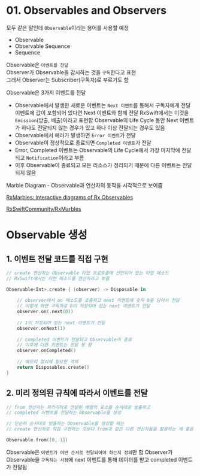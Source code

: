 # 01. Observables and Observers

모두 같은 말인데 `Observable`이라는 용어를 사용할 예정

- Observable
- Observable Sequence
- Sequence

Observable은 `이벤트를 전달`  
Observer가 Observable을 감시하는 것을 `구독`한다고 표현  
그래서 Observer는 Subscriber(구독자)로 부르기도 함

Observable은 3가지 이벤트를 전달

- Observable에서 발생한 새로운 이벤트는 `Next 이벤트`를 통해서 구독자에게 전달
이벤트에 값이 포함되어 있다면 Next 이벤트와 함께 전달
RxSwift에서는 이것을 `Emission`(방출, 배출)이라고 표현함
Observable의 Life Cycle 동안 Next 이벤트가 하나도 전달되지 않는 경우가 있고 
하나 이상 전달되는 경우도 있음
- Observable에서 에러가 발생하면 `Error 이벤트`가 전달
- Observable이 정상적으로 종료되면 `Completed 이벤트`가 전달
- Error, Completed 이벤트는 Observable의 Life Cycle에서 가장 마지막에 전달되고
`Notification`이라고 부름
- 이후 Observable이 종료되고 모든 리소스가 정리되기 때문에 다른 이벤트는 전달되지 않음

Marble Diagram - Observable과 연산자의 동작을 시각적으로 보여줌

[RxMarbles: Interactive diagrams of Rx Observables](https://rxmarbles.com/)

[RxSwiftCommunity/RxMarbles](https://github.com/RxSwiftCommunity/RxMarbles)

# Observable 생성

## 1. 이벤트 전달 코드를 직접 구현

```swift
// create 연산자는 Observable 타입 프로토콜에 선언되어 있는 타입 메소드
// RxSwift에서는 이런 매소드를 연산자라고 부름

Observable<Int>.create { (observer) -> Disposable in
    
    // observer에서 on 메소드를 호출하고 next 이벤트에 숫자 0을 담아서 전달
    // 이렇게 하면 구독자로 0이 저장되어 있는 next 이벤트가 전달
    observer.on(.next(0))
    
    // 1이 저장되어 있는 next 이벤트가 전달
    observer.onNext(1)
    
    // completed 이벤트가 전달되고 Observable이 종료
    // 이후에 다른 이벤트는 전달 못 함
    observer.onCompleted()
    
    // 메모리 정리에 필요한 객체
    return Disposables.create()
}
```

## 2. 미리 정의된 규칙에 따라서 이벤트를 전달

```swift
// from 연산자는 파라미터로 전달된 배열의 요소를 순서대로 방출하고 
// completed 이벤트를 전달하는 Observable을 생성

// 단순히 순서대로 방출하는 Observable을 생성할 때는 
// create 연산자로 직접 구현하는 것보다 from과 같은 다른 연산자들을 활용하는 게 좋음

Observable.from([0, 1])
```

Observable은 `이벤트가 어떤 순서로 전달되어야 하는지 정의`만 함
Observer가 Observable을 `구독하는 시점`에 next 이벤트를 통해 데이터를 받고 completed 이벤트가 전달됨
